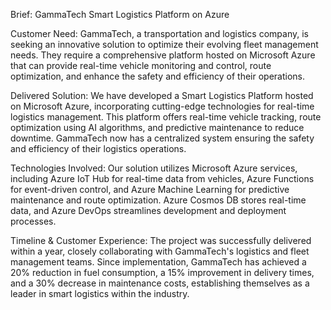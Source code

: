 Brief: GammaTech Smart Logistics Platform on Azure

Customer Need:
GammaTech, a transportation and logistics company, is seeking an innovative solution to optimize their evolving fleet management needs. They require a comprehensive platform hosted on Microsoft Azure that can provide real-time vehicle monitoring and control, route optimization, and enhance the safety and efficiency of their operations.

Delivered Solution:
We have developed a Smart Logistics Platform hosted on Microsoft Azure, incorporating cutting-edge technologies for real-time logistics management. This platform offers real-time vehicle tracking, route optimization using AI algorithms, and predictive maintenance to reduce downtime. GammaTech now has a centralized system ensuring the safety and efficiency of their logistics operations.

Technologies Involved:
Our solution utilizes Microsoft Azure services, including Azure IoT Hub for real-time data from vehicles, Azure Functions for event-driven control, and Azure Machine Learning for predictive maintenance and route optimization. Azure Cosmos DB stores real-time data, and Azure DevOps streamlines development and deployment processes.

Timeline & Customer Experience:
The project was successfully delivered within a year, closely collaborating with GammaTech's logistics and fleet management teams. Since implementation, GammaTech has achieved a 20% reduction in fuel consumption, a 15% improvement in delivery times, and a 30% decrease in maintenance costs, establishing themselves as a leader in smart logistics within the industry.